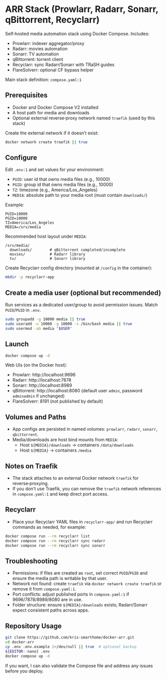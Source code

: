 # ARR Stack (Prowlarr, Radarr, Sonarr, qBittorrent, Recyclarr)

Self‑hosted media automation stack using Docker Compose. Includes:

- Prowlarr: indexer aggregator/proxy
- Radarr: movies automation
- Sonarr: TV automation
- qBittorrent: torrent client
- Recyclarr: sync Radarr/Sonarr with TRaSH guides
- FlareSolverr: optional CF bypass helper

Main stack definition: `compose.yaml:1`

## Prerequisites

- Docker and Docker Compose V2 installed
- A host path for media and downloads
- Optional external reverse‑proxy network named `traefik` (used by this stack)

Create the external network if it doesn’t exist:

```bash
docker network create traefik || true
```

## Configure

Edit `.env:1` and set values for your environment:

- `PUID`: user id that owns media files (e.g., 10000)
- `PGID`: group id that owns media files (e.g., 10000)
- `TZ`: timezone (e.g., America/Los_Angeles)
- `MEDIA`: absolute path to your media root (must contain `downloads/`)

Example:

```env
PUID=10000
PGID=10000
TZ=America/Los_Angeles
MEDIA=/srv/media
```

Recommended host layout under `MEDIA`:

```text
/srv/media/
  downloads/        # qBittorrent completed/incomplete
  movies/           # Radarr library
  tv/               # Sonarr library
```

Create Recyclarr config directory (mounted at `/config` in the container):

```bash
mkdir -p recyclarr-app
```

## Create a media user (optional but recommended)

Run services as a dedicated user/group to avoid permission issues. Match `PUID`/`PGID` in `.env`.

```bash
sudo groupadd -g 10000 media || true
sudo useradd -u 10000 -g 10000 -s /bin/bash media || true
sudo usermod -aG media "$USER"
```

## Launch

```bash
docker compose up -d
```

Web UIs (on the Docker host):

- Prowlarr: http://localhost:9696
- Radarr: http://localhost:7878
- Sonarr: http://localhost:8989
- qBittorrent: http://localhost:8080 (default user `admin`, password `adminadmin` if unchanged)
- FlareSolverr: 8191 (not published by default)

## Volumes and Paths

- App configs are persisted in named volumes: `prowlarr`, `radarr`, `sonarr`, `qbittorrent`.
- Media/downloads are host bind mounts from `MEDIA`:
  - Host `${MEDIA}/downloads` → containers `/data/downloads`
  - Host `${MEDIA}` → containers `/media`

## Notes on Traefik

- The stack attaches to an external Docker network `traefik` for reverse‑proxying.
- If you don’t use Traefik, you can remove the `traefik` network references in `compose.yaml:1` and keep direct port access.

## Recyclarr

- Place your Recyclarr YAML files in `recyclarr-app/` and run Recyclarr commands as needed, for example:

```bash
docker compose run --rm recyclarr list
docker compose run --rm recyclarr sync radarr
docker compose run --rm recyclarr sync sonarr
```

## Troubleshooting

- Permissions: if files are created as `root`, set correct `PUID`/`PGID` and ensure the media path is writable by that user.
- Network not found: create `traefik` via `docker network create traefik` or remove it from `compose.yaml:1`.
- Port conflicts: adjust published ports in `compose.yaml:1` if 9696/7878/8989/8080 are in use.
- Folder structure: ensure `${MEDIA}/downloads` exists; Radarr/Sonarr expect consistent paths across apps.

## Repository Usage

```bash
git clone https://github.com/kris-smarthome/docker-arr.git
cd docker-arr
cp .env .env.example 2>/dev/null || true  # optional backup
${EDITOR:-nano} .env
docker compose up -d
```

If you want, I can also validate the Compose file and address any issues before you deploy.
